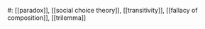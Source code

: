 #: [[paradox]], [[social choice theory]], [[transitivity]], [[fallacy of composition]], [[trilemma]]
